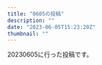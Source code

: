 ```yaml
---
title: "0605の投稿"
description: ""
date: "2023-06-05T15:23:20Z"
thumbnail: ""
---
```

20230605に行った投稿です。
<!--more-->
